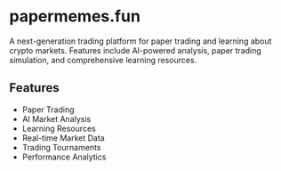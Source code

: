 # papermemes.fun

A next-generation trading platform for paper trading and learning about crypto markets. Features include AI-powered analysis, paper trading simulation, and comprehensive learning resources.

## Features

- Paper Trading
- AI Market Analysis
- Learning Resources
- Real-time Market Data
- Trading Tournaments
- Performance Analytics
